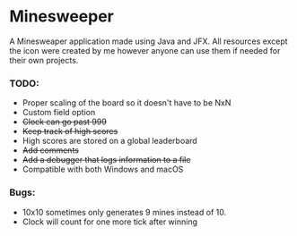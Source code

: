 # Minesweeper

A Minesweaper application made using Java and JFX. 
All resources except the icon were created by me however anyone can use them if needed for their own projects.

### TODO:
* Proper scaling of the board so it doesn't have to be NxN
* Custom field option
* ~~Clock can go past 999~~
* ~~Keep track of high scores~~
* High scores are stored on a global leaderboard
* ~~Add comments~~
* ~~Add a debugger that logs information to a file~~
* Compatible with both Windows and macOS

### Bugs:
* 10x10 sometimes only generates 9 mines instead of 10.
* Clock will count for one more tick after winning
